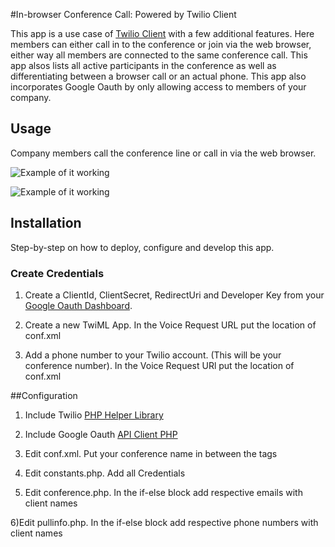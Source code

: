 #In-browser Conference Call: Powered by Twilio Client

This app is a use case of [Twilio Client](http://www.twilio.com/docs/howto/twilio-client-browser-conference-call) with a few additional features. 
Here members can either call in to the conference or join via the web browser, either way all 
members are connected to the same conference call. This app alsos lists all active
participants in the conference as well as differentiating between a browser call or an actual phone. 
This app also incorporates Google Oauth by only allowing access to members of your company.  

## Usage 

Company members call the conference line or call in via the web browser. 

![Example of it
working](https://raw.github.com/mauerbac/Conference-Call-Client/master/images/img1.png)

![Example of it
working](https://raw.github.com/mauerbac/Conference-Call-Client/master/images/img2.png)


## Installation

Step-by-step on how to deploy, configure and develop this app.

### Create Credentials

1) Create a ClientId, ClientSecret, RedirectUri and Developer Key from your [Google Oauth Dashboard](https://code.google.com/apis/console).

2) Create a new TwiML App. In the Voice Request URL put the location of conf.xml

3) Add a phone number to your Twilio account. (This will be your conference number). In the Voice Request URl put the location of conf.xml

##Configuration 

1) Include Twilio [PHP Helper Library](https://github.com/twilio/twilio-php)

2) Include Google Oauth [API Client PHP](http://code.google.com/p/google-api-php-client/downloads/detail?name=google-api-php-client-0.5.0.tar.gz&can=2&q=)

3) Edit conf.xml. Put your conference name in between the <Conference> tags

4) Edit constants.php. Add all Credentials

5) Edit conference.php. In the if-else block add respective emails with client names
        
6)Edit pullinfo.php. In the if-else block add respective phone numbers with client names 


